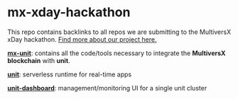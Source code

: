 # mx-xday-hackathon
This repo contains backlinks to all repos we are submitting to the MultiversX xDay hackathon. [Find more about our project here.](https://laurci.notion.site/XDay-Hackathon-Log-087f6778a60245f58a4e0d9e2bea3b95?pvs=4)

**[mx-unit](https://github.com/laurci/mx-unit)**: contains all the code/tools necessary to integrate the **MultiversX blockchain** with **unit**.

**[unit](https://github.com/laurci/unit)**: serverless runtime for real-time apps

**[unit-dashboard](https://github.com/laurci/unit-dashboard)**: management/monitoring UI for a single unit cluster

